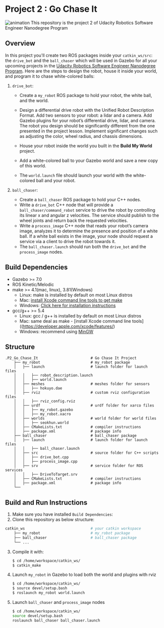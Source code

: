 # Project 2 : Go Chase It
![animation](https://user-images.githubusercontent.com/73100569/138605973-d4f12253-0b6e-4be0-829f-19d049c57b90.gif)
This repository is the project 2 of Udacity Robotics Software Engineer Nanodegree Program
## Overview

In this project you'll create two ROS packages inside your `catkin_ws/src`: the `drive_bot` and the `ball_chaser` which will be used in Gazebo for all your upcoming projects in the [Udacity Robotics Software Engineer Nanodegree Program](https://www.udacity.com/course/robotics-software-engineer--nd209). Here are the steps to design the robot, house it inside your world, and program it to chase white-colored balls:  
1. `drive_bot`:  
   * Create a `my_robot` ROS package to hold your robot, the white ball, and the world.
   * Design a differential drive robot with the Unified Robot Description Format. Add two sensors to your robot: a lidar and a camera. Add Gazebo plugins for your robot’s differential drive, lidar, and camera. The robot you design should be significantly different from the one presented in the project lesson. Implement significant changes such as adjusting the color, wheel radius, and chassis dimensions. 
  
   * House your robot inside the world you built in the **Build My World** project.
   * Add a white-colored ball to your Gazebo world and save a new copy of this world.
   * The `world.launch` file should launch your world with the white-colored ball and your robot.
  
2. `ball_chaser`:
   * Create a `ball_chaser` ROS package to hold your C++ nodes.
   * Write a `drive_bot` C++ node that will provide a `ball_chaser/command_robot` service to drive the robot by controlling its linear x and angular z velocities. The service should publish to the wheel joints and return back the requested velocities.
   * Write a `process_image` C++ node that reads your robot’s camera image, analyzes it to determine the presence and position of a white ball. If a white ball exists in the image, your node should request a service via a client to drive the robot towards it.
   * The `ball_chaser.launch` should run both the `drive_bot` and the `process_image` nodes.  

## Build Dependencies  
* Gazebo >= 7.0  
* ROS Kinetic/Melodic  
* make >= 4.1(mac, linux), 3.81(Windows)
  * Linux: make is installed by default on most Linux distros
  * Mac: [install Xcode command line tools to get make](https://developer.apple.com/xcode/features/)
  * Windows: [Click here for installation instructions](http://gnuwin32.sourceforge.net/packages/make.htm)
* gcc/g++ >= 5.4
  * Linux: gcc / g++ is installed by default on most Linux distros
  * Mac: same deal as make - [install Xcode command line tools]((https://developer.apple.com/xcode/features/)
  * Windows: recommend using [MinGW](http://www.mingw.org/)

## Structure
```
.P2_Go_Chase_It                        # Go Chase It Project
    ├── my_robot                       # my_robot package                   
    │   ├── launch                     # launch folder for launch files   
    │   │   ├── robot_description.launch
    │   │   ├── world.launch
    │   ├── meshes                     # meshes folder for sensors
    │   │   ├── hokuyo.dae
    │   ├── rviz                       # custom rviz configuration files
    │   │   ├── rviz_config.rviz
    │   ├── urdf                       # urdf folder for xarco files
    │   │   ├── my_robot.gazebo
    │   │   ├── my_robot.xacro
    │   ├── worlds                     # world folder for world files
    │   │   ├── seokhun.world
    │   ├── CMakeLists.txt             # compiler instructions
    │   ├── package.xml                # package info
    ├── ball_chaser                    # ball_chaser package                   
    │   ├── launch                     # launch folder for launch files   
    │   │   ├── ball_chaser.launch
    │   ├── src                        # source folder for C++ scripts
    │   │   ├── drive_bot.cpp
    │   │   ├── process_image.cpp
    │   ├── srv                        # service folder for ROS services
    │   │   ├── DriveToTarget.srv
    │   ├── CMakeLists.txt             # compiler instructions
    │   ├── package.xml                # package info                  
    └──
```

## Build and Run Instructions
1. Make sure you have installed `Build Dependencies`:
2. Clone this repository as below structure:
  ```bash
  catkin_ws                              # your catkin workspace
      ├── my_robot                       # my_robot package                   
      ├── ball_chaser                    # ball_chaser package           
      └── ...
  ```
3. Compile it with:
   ```bash
   $ cd /home/workspace/catkin_ws/
   $ catkin_make
   ```
4. Launch `my_robot` in Gazebo to load both the world and plugins with rviz
   ```bash
   $ cd /home/workspace/catkin_ws/
   $ source devel/setup.bash
   $ roslaunch my_robot world.launch
   ```
5. Launch `ball_chaser` and `process_image` nodes
   ```bash
   $ cd /home/workspace/catkin_ws/
   source devel/setup.bash
   roslaunch ball_chaser ball_chaser.launch
   ```
